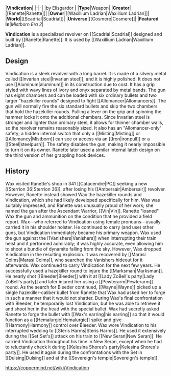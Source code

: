 |**Vindication**|
|-|-|
|by  Elisgardor |
|**Type**|Weapon|
|**Creator**|[[Ranette\|Ranette]]|
|**Owner**|[[Waxillium Ladrian\|Waxillium Ladrian]]|
|**World**|[[Scadrial\|Scadrial]]|
|**Universe**|[[Cosmere\|Cosmere]]|
|**Featured In**|*Mistborn Era 2*|

**Vindication** is a specialized revolver on [[Scadrial\|Scadrial]] designed and built by [[Ranette\|Ranette]]. It is used by [[Waxillium Ladrian\|Waxillium Ladrian]].

## Design
Vindication is a sleek revolver with a long barrel. It is made of a silvery metal called [[Invarian steel\|Invarian steel]], and it is highly polished. It does not use [[Aluminum\|aluminum]] in its construction due to cost. It has a grip styled with wavy lines of ivory and onyx separated by metal bands.
The gun has eight chambers and can be loaded with six ordinary bullets and two larger "hazekiller rounds" designed to fight [[Allomancer\|Allomancers]]. The gun will normally fire the six standard bullets and skip the two chambers that hold the hazekiller rounds. Pulling a lever on the grip and spinning the hammer locks it onto the additional chambers. Since Invarian steel is stronger and lighter than ordinary steel, it allows for thinner chamber walls, so the revolver remains reasonably sized. It also has an "Allomancer-only" safety; a hidden internal switch that only a [[Misting\|Misting]] or [[Allomancy\|Mistborn]] can see or access via an [[Iron\|ironpull]] or a [[Steel\|steelpush]]. The safety disables the gun, making it nearly impossible to turn it on its owner. Ranette later used a similar internal latch design on the third version of her grappling hook devices.

## History
Wax visited Ranette's shop in 341 [[Catacendre\|PC]] seeking a new [[Sterrion 36\|Sterrion 36]], after losing his [[Ambersair\|Ambersair]] revolver. However, Ranette instead showed Wax the hazekiller rounds and Vindication, which she had likely developed specifically for him. Wax was suitably impressed, and Ranette was unusually proud of her work; she named the gun after the Ascendant Warrior, [[Vin\|Vin]]. Ranette "loaned" Wax the gun and ammunition on the condition that he provided a field report. Wax—who referred to Vindication using female pronouns—usually carried it in his shoulder holster. He continued to carry (and use) other guns, but Vindication immediately became his primary weapon.
Wax used the gun against the [[Vanishers\|Vanishers]] when interrupting their train heist and it performed admirably; it was highly accurate, even allowing him to shoot a bundle of dynamite falling from the sky. However, Wax dropped Vindication in the resulting explosion. It was recovered by [[Marasi Colms\|Marasi Colms]], who searched the Vanishers hideout for it afterwards.
Wax continued to carry Vindication for the next few years. He successfully used a hazekiller round to injure the [[Marksman\|Marksman]]. He nearly shot [[Bleeder\|Bleeder]] with it at [[Lady ZoBell's party\|Lady ZoBell's party]] and later injured her using a [[Pewterarm\|Pewterarm]] round. As the search for Bleeder continued, [[Wayne\|Wayne]] picked up a single hazekiller-caliber bullet from Ranette that Wax had asked her to forge in such a manner that it would not shatter. During Wax's final confrontation with Bleeder, he temporarily lost Vindication, but he was able to retrieve it and shoot her in the head with the special bullet. Wax had secretly asked Ranette to forge the bullet with [[Wax's earring\|his earring]] so that it would function as a [[Hemalurgic\|Hemalurgic]] spike and give [[Harmony\|Harmony]] control over Bleeder.
Wax wore Vindication to his interrupted wedding to [[Steris Harms\|Steris Harms]]. He used it extensively during the [[Set\|Set's]] attack on his train to [[New Seran\|New Seran]]. He carried Vindication throughout his time in New Seran, except when he had to reluctantly check it during [[Kelesina Shores's party\|Kelesina Shores's party]]. He used it again during the confrontations with the Set in [[Dulsing\|Dulsing]] and at the [[Sovereign's temple\|Sovereign's temple]].



https://coppermind.net/wiki/Vindication